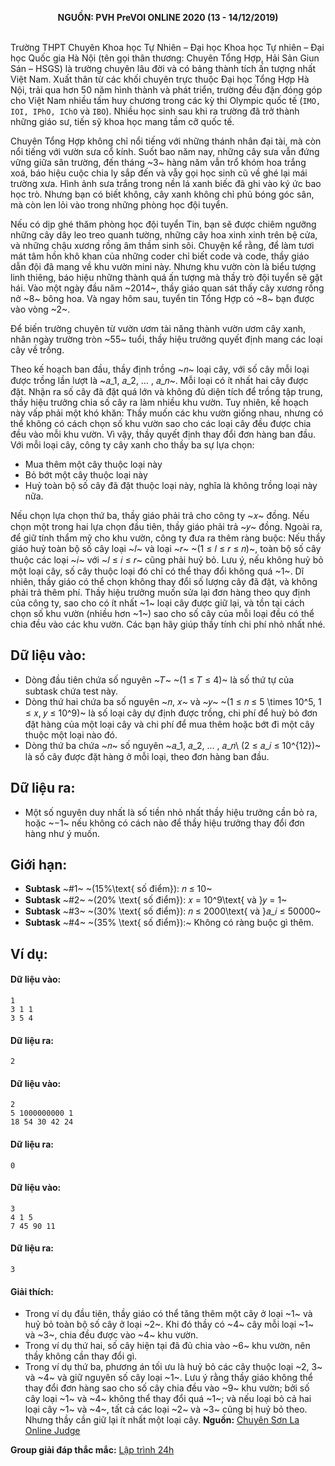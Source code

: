 **<center>NGUỒN: PVH PreVOI ONLINE 2020 (13 - 14/12/2019)</center>**
<br>

Trường THPT Chuyên Khoa học Tự Nhiên – Đại học Khoa học Tự nhiên – Đại học Quốc gia Hà Nội (tên gọi thân thương: Chuyên Tổng Hợp, Hải Sản Giun Sán – HSGS) là trường chuyên lâu đời và có bảng thành tích ấn tượng nhất Việt Nam. Xuất thân từ các khối chuyên trực thuộc Đại học Tổng Hợp Hà Nội, trải qua hơn 50 năm hình thành và phát triển, trường đều đặn đóng góp cho Việt Nam nhiều tấm huy chương trong các kỳ thi Olympic quốc tế (`IMO, IOI, IPhO, IChO` và `IBO`). Nhiều học sinh sau khi ra trường đã trở thành những giáo sư, tiến sỹ khoa học mang tầm cỡ quốc tế.

Chuyên Tổng Hợp không chỉ nổi tiếng với những thánh nhân đại tài, mà còn nổi tiếng với vườn sưa cổ kính. Suốt bao năm nay, những cây sưa vẫn đứng vững giữa sân trường, đến tháng ~3~ hàng năm vẫn trổ khóm hoa trắng xoá, báo hiệu cuộc chia ly sắp đến và vẫy gọi học sinh cũ về ghé lại mái trường xưa. Hình ảnh sưa trắng trong nền lá xanh biếc đã ghi vào ký ức bao học trò. Nhưng bạn có biết không, cây xanh không chỉ phủ bóng góc sân, mà còn len lỏi vào trong những phòng học đội tuyển.

Nếu có dịp ghé thăm phòng học đội tuyển Tin, bạn sẽ được chiêm ngưỡng những cây dây leo treo quanh tường, những cây hoa xinh xinh trên bệ cửa, và những chậu xương rồng âm thầm sinh sôi. Chuyện kể rằng, để làm tươi mát tâm hồn khô khan của những coder chỉ biết code và code, thầy giáo dẫn đội đã mang về khu vườn mini này. Nhưng khu vườn còn là biểu tượng linh thiêng, báo hiệu những thành quá ấn tượng mà thầy trò đội tuyển sẽ gặt hái. Vào một ngày đầu năm ~2014~, thầy giáo quan sát thấy cây xương rồng nở ~8~ bông hoa. Và ngay hôm sau, tuyển tin Tổng Hợp có ~8~ bạn được vào vòng ~2~.

Để biến trường chuyên từ vườn ươm tài năng thành vườn ươm cây xanh, nhân ngày trường tròn ~55~ tuổi, thầy hiệu trưởng quyết định mang các loại cây về trồng.

Theo kế hoạch ban đầu, thầy định trồng ~𝑛~ loại cây, với số cây mỗi loại được trồng lần lượt là ~𝑎_1, 𝑎_2, … , 𝑎_𝑛~. Mỗi loại có ít nhất hai cây được đặt. Nhận ra số cây đã đặt quá lớn và không đủ diện tích để trồng tập trung, thầy hiệu trưởng chia số cây ra làm nhiều khu vườn. Tuy nhiên, kế hoạch này vấp phải một khó khăn: Thầy muốn các khu vườn giống nhau, nhưng có thể không có cách chọn số khu vườn sao cho các loại cây đều được chia đều vào mỗi khu vườn. Vì vậy, thầy quyết định thay đổi đơn hàng ban đầu. Với mỗi loại cây, công ty cây xanh cho thầy ba sự lựa chọn:
- Mua thêm một cây thuộc loại này 
- Bỏ bớt một cây thuộc loại này 
- Huỷ toàn bộ số cây đã đặt thuộc loại này, nghĩa là không trồng loại này nữa. 

Nếu chọn lựa chọn thứ ba, thầy giáo phải trả cho công ty ~𝑥~ đồng. Nếu chọn một trong hai lựa chọn đầu tiên, thầy giáo phải trả ~𝑦~ đồng. Ngoài ra, để giữ tính thẩm mỹ cho khu vườn, công ty đưa ra thêm ràng buộc: Nếu thầy giáo huỷ toàn bộ số cây loại ~𝑙~ và loại ~𝑟~ ~(1 ≤ 𝑙 ≤ 𝑟 ≤ 𝑛)~, toàn bộ số cây thuộc các loại ~𝑖~ với ~𝑙 ≤ 𝑖 ≤ 𝑟~ cũng phải huỷ bỏ. Lưu ý, nếu không huỷ bỏ một loại cây, số cây thuộc loại đó chỉ có thể thay đổi không quá ~1~. Dĩ nhiên, thầy giáo có thể chọn không thay đổi số lượng cây đã đặt, và không phải trả thêm phí. Thầy hiệu trưởng muốn sửa lại đơn hàng theo quy định của công ty, sao cho có ít nhất ~1~ loại cây được giữ lại, và tồn tại cách chọn số khu vườn (nhiều hơn ~1~) sao cho số cây của mỗi loại đều có thể chia đều vào các khu vườn. Các bạn hãy giúp thầy tính chi phí nhỏ nhất nhé.

## Dữ liệu vào:
- Dòng đầu tiên chứa số nguyên ~𝑇~ ~(1 ≤ 𝑇 ≤ 4)~ là số thứ tự của subtask chứa test này.
- Dòng thứ hai chứa ba số nguyên ~𝑛, 𝑥~ và ~𝑦~ ~(1 ≤ 𝑛 ≤ 5 \times 10^5, 1 ≤ 𝑥, 𝑦 ≤ 10^9)~ là số loại cây dự định được trồng, chi phí để huỷ bỏ đơn đặt hàng của một loại cây và chi phí để mua thêm hoặc bớt đi một cây thuộc một loại nào đó.
- Dòng thứ ba chứa ~𝑛~ số nguyên ~𝑎_1, 𝑎_2, … , 𝑎_𝑛\ (2 ≤ 𝑎_𝑖 ≤ 10^{12})~ là số cây được đặt hàng ở mỗi loại, theo đơn hàng ban đầu.

## Dữ liệu ra:
- Một số nguyên duy nhất là số tiền nhỏ nhất thầy hiệu trưởng cần bỏ ra, hoặc ~−1~ nếu không có cách nào để thầy hiệu trưởng thay đổi đơn hàng như ý muốn.

## Giới hạn:
- **Subtask** ~\#1~ ~(15\%\text{ số điểm}): 𝑛 ≤ 10~ 
- **Subtask** ~\#2~ ~(20\% \text{ số điểm}): 𝑥 = 10^9\text{ và }𝑦 = 1~ 
- **Subtask** ~\#3~ ~(30\% \text{ số điểm}): 𝑛 ≤ 2000\text{ và }𝑎_𝑖 ≤ 50000~ 
- **Subtask** ~\#4~ ~(35\% \text{ số điểm}):~ Không có ràng buộc gì thêm. 

## Ví dụ:
#### Dữ liệu vào:
```
1
3 1 1
3 5 4
```

#### Dữ liệu ra:
```
2
```

#### Dữ liệu vào:
```
2
5 1000000000 1
18 54 30 42 24
```

#### Dữ liệu ra:
```
0
```

#### Dữ liệu vào:
```
3
4 1 5
7 45 90 11
```

#### Dữ liệu ra:
```
3
```

#### Giải thích:
- Trong ví dụ đầu tiên, thầy giáo có thể tăng thêm một cây ở loại ~1~ và huỷ bỏ toàn bộ số cây ở loại ~2~. Khi đó thầy có ~4~ cây mỗi loại ~1~ và ~3~, chia đều được vào ~4~ khu vườn.
- Trong ví dụ thứ hai, số cây hiện tại đã đủ chia vào ~6~ khu vườn, nên thầy không cần thay đổi gì. 
- Trong ví dụ thứ ba, phương án tối ưu là huỷ bỏ các cây thuộc loại ~2, 3~ và ~4~ và giữ nguyên số cây loại ~1~. Lưu ý rằng thầy giáo không thể thay đổi đơn hàng sao cho số cây chia đều vào ~9~ khu vườn; bởi số cây loại ~1~ và ~4~ không thể thay đổi quá ~1~; và nếu loại bỏ cả hai loại cây ~1~ và ~4~, tất cả các loại ~2~ và ~3~ cũng bị huỷ bỏ theo. Nhưng thầy cần giữ lại ít nhất một loại cây.
**Nguồn:** [Chuyên Sơn La Online Judge](http://csloj.ddns.net/)

**Group giải đáp thắc mắc:** [Lập trình 24h](https://www.facebook.com/groups/1386904321519984)